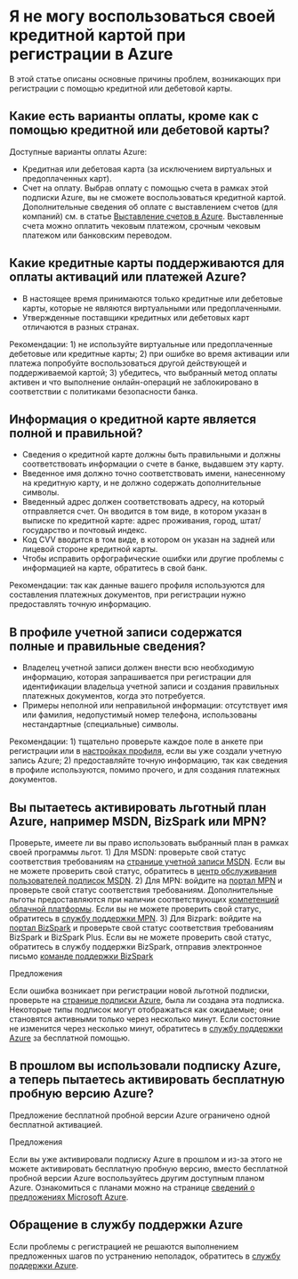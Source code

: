 <properties
	pageTitle="Я не могу воспользоваться своей кредитной картой при регистрации в Azure | Microsoft Azure"
	description="Основные причины проблем, возникающих при регистрации в Microsoft Azure с использованием кредитной или дебетовой карты."
	services="billing"
	documentationCenter=""
	authors="jiangchen79"
	manager="felixwu"
	editor=""
	tags="top-support-issue"/>

<tags
	ms.service="billing"
	ms.workload="na"
	ms.tgt_pltfrm="ibiza"
	ms.devlang="na"
	ms.topic="article"
	ms.date="11/25/2015"
	ms.author="rgarodia"/>

# Я не могу воспользоваться своей кредитной картой при регистрации в Azure
В этой статье описаны основные причины проблем, возникающих при регистрации с помощью кредитной или дебетовой карты.

## Какие есть варианты оплаты, кроме как с помощью кредитной или дебетовой карты?
Доступные варианты оплаты Azure:

- Кредитная или дебетовая карта (за исключением виртуальных и предоплаченных карт).
- Счет на оплату. Выбрав оплату с помощью счета в рамках этой подписки Azure, вы не сможете воспользоваться кредитной картой. Дополнительные сведения об оплате с выставлением счетов (для компаний) см. в статье [Выставление счетов в Azure](https://azure.microsoft.com/pricing/invoicing/). Выставленные счета можно оплатить чековым платежом, срочным чековым платежом или банковским переводом.

##  Какие кредитные карты поддерживаются для оплаты активаций или платежей Azure?
- В настоящее время принимаются только кредитные или дебетовые карты, которые не являются виртуальными или предоплаченными.
- Утвержденные поставщики кредитных или дебетовых карт отличаются в разных странах.

Рекомендации: 1) не используйте виртуальные или предоплаченные дебетовые или кредитные карты; 2) при ошибке во время активации или платежа попробуйте воспользоваться другой действующей и поддерживаемой картой; 3) убедитесь, что выбранный метод оплаты активен и что выполнение онлайн-операций не заблокировано в соответствии с политиками безопасности банка.

## Информация о кредитной карте является полной и правильной?
- Сведения о кредитной карте должны быть правильными и должны соответствовать информации о счете в банке, выдавшем эту карту.
- Введенное имя должно точно соответствовать имени, нанесенному на кредитную карту, и не должно содержать дополнительные символы.
- Введенный адрес должен соответствовать адресу, на который отправляется счет. Он вводится в том виде, в котором указан в выписке по кредитной карте: адрес проживания, город, штат/государство и почтовый индекс.
- Код CVV вводится в том виде, в котором он указан на задней или лицевой стороне кредитной карты.
- Чтобы исправить орфографические ошибки или другие проблемы с информацией на карте, обратитесь в свой банк.

Рекомендации: так как данные вашего профиля используются для составления платежных документов, при регистрации нужно предоставлять точную информацию.

## В профиле учетной записи содержатся полные и правильные сведения?
- Владелец учетной записи должен внести всю необходимую информацию, которая запрашивается при регистрации для идентификации владельца учетной записи и создания правильных платежных документов, когда это потребуется.
- Примеры неполной или неправильной информации: отсутствует имя или фамилия, недопустимый номер телефона, использованы нестандартные (специальные) символы.

Рекомендации: 1) тщательно проверьте каждое поле в анкете при регистрации или в [настройках профиля](https://account.windowsazure.com/Profile/), если вы уже создали учетную запись Azure; 2) предоставляйте точную информацию, так как сведения в профиле используются, помимо прочего, и для создания платежных документов.

## Вы пытаетесь активировать льготный план Azure, например MSDN, BizSpark или MPN?  
Проверьте, имеете ли вы право использовать выбранный план в рамках своей программы льгот. 1) Для MSDN: проверьте свой статус соответствия требованиям на [странице учетной записи MSDN](https://msdn.microsoft.com/subscriptions/manage/default.aspx). Если вы не можете проверить свой статус, обратитесь в [центр обслуживания пользователей подписок MSDN](https://msdn.microsoft.com/subscriptions/contactus.aspx). 2) Для MPN: войдите на [портал MPN](https://mspartner.microsoft.com/en/us/Pages/Locale.aspx) и проверьте свой статус соответствия требованиям. Дополнительные льготы предоставляются при наличии соответствующих [компетенций облачной платформы](https://mspartner.microsoft.com/en/us/pages/membership/cloud-platform-competency.aspx). Если вы не можете проверить свой статус, обратитесь в [службу поддержки MPN](https://mspartner.microsoft.com/en/us/Pages/Support/Premium/contact-support.aspx). 3) Для Bizpark: войдите на [портал BizSpark](https://www.microsoft.com/bizspark/default.aspx#start-two) и проверьте свой статус соответствия требованиям BizSpark и BizSpark Plus. Если вы не можете проверить свой статус, обратитесь в службу поддержки BizSpark, отправив электронное письмо [команде поддержки BizSpark](mailto:bizspark@microsoft.com?subject=BizSpark%20Support&body=Thank%20you%20for%20contacting%20BizSpark.%20Please%20provide%20as%20much%20of%20the%20following%20information%20as%20possible,%20as%20it%20will%20help%20expedite%20our%20response%20to%20you.%0aContact%20name:%0aStartup%20name:%0aMicrosoft%20Account/Live%20ID:%0aSpecific%20description%20of%20issue%20experienced%20or%20question:%0a%0aThank%20you,%0a%0aThe%20BizSpark%20Team)

Предложения

Если ошибка возникает при регистрации новой льготной подписки, проверьте на [странице подписки Azure](http://account.windowsazure.com/Subscriptions), была ли создана эта подписка. Некоторые типы подписок могут отображаться как ожидаемые; они становятся активными только через несколько минут. Если состояние не изменится через несколько минут, обратитесь в [службу поддержки Azure](http://go.microsoft.com/fwlink/?linkid=544831&clcid=0x409) за бесплатной помощью.

## В прошлом вы использовали подписку Azure, а теперь пытаетесь активировать бесплатную пробную версию Azure?
Предложение бесплатной пробной версии Azure ограничено одной бесплатной активацией.

Предложения

Если вы уже активировали подписку Azure в прошлом и из-за этого не можете активировать бесплатную пробную версию, вместо бесплатной пробной версии Azure воспользуйтесь другим доступным планом Azure. Ознакомиться с планами можно на странице [сведений о предложениях Microsoft Azure](https://azure.microsoft.com/support/legal/offer-details/).

## Обращение в службу поддержки Azure
Если проблемы с регистрацией не решаются выполнением предложенных шагов по устранению неполадок, обратитесь в [службу поддержки Azure](http://go.microsoft.com/fwlink/?linkid=544831&clcid=0x409).

<!---HONumber=AcomDC_0128_2016-->